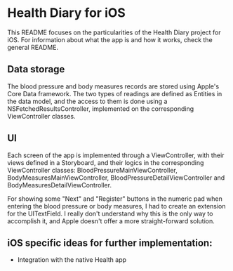 #  Health Diary for iOS

This README focuses on the particularities of the Health Diary project for iOS. For information about what the app is and how it works, check the general README.

## Data storage

The blood pressure and body measures records are stored using Apple's Core Data framework. The two types of readings are defined as Entities in the data model, and the access to them is done using a NSFetchedResultsController, implemented on the corresponding ViewController classes.

## UI

Each screen of the app is implemented through a ViewController, with their views defined in a Storyboard, and their logics in the corresponding ViewController classes: BloodPressureMainViewController, BodyMeasuresMainViewController, BloodPressureDetailViewController and BodyMeasuresDetailViewController. 

For showing some "Next" and "Register" buttons in the numeric pad when entering the blood pressure or body measures, I had to create an extension for the UITextField. I really don't understand why this is the only way to accomplish it, and Apple doesn't offer a more straight-forward solution.

## iOS specific ideas for further implementation:
- Integration with the native Health app
